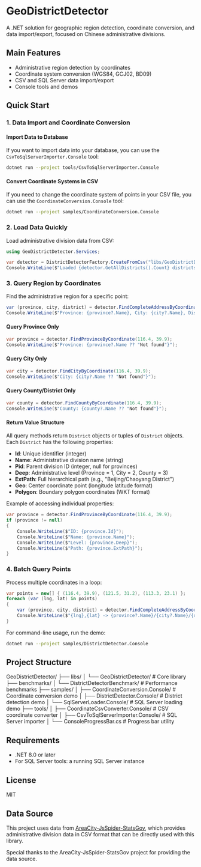 # GeoDistrictDetector

A .NET solution for geographic region detection, coordinate conversion, and data import/export, focused on Chinese administrative divisions.

## Main Features

- Administrative region detection by coordinates
- Coordinate system conversion (WGS84, GCJ02, BD09)
- CSV and SQL Server data import/export
- Console tools and demos

## Quick Start

### 1. Data Import and Coordinate Conversion

#### Import Data to Database
If you want to import data into your database, you can use the `CsvToSqlServerImporter.Console` tool:

```bash
dotnet run --project tools/CsvToSqlServerImporter.Console
```

#### Convert Coordinate Systems in CSV
If you need to change the coordinate system of points in your CSV file, you can use the `CoordinateConversion.Console` tool:

```bash
dotnet run --project samples/CoordinateConversion.Console
```

### 2. Load Data Quickly
Load administrative division data from CSV:

```csharp
using GeoDistrictDetector.Services;

var detector = DistrictDetectorFactory.CreateFromCsv("libs/GeoDistrictDetector/sample-cities.csv");
Console.WriteLine($"Loaded {detector.GetAllDistricts().Count} districts");
```

### 3. Query Region by Coordinates
Find the administrative region for a specific point:

```csharp
var (province, city, district) = detector.FindCompleteAddressByCoordinate(116.4, 39.9);
Console.WriteLine($"Province: {province?.Name}, City: {city?.Name}, District: {district?.Name}");
```

#### Query Province Only
```csharp
var province = detector.FindProvinceByCoordinate(116.4, 39.9);
Console.WriteLine($"Province: {province?.Name ?? "Not found"}");
```

#### Query City Only
```csharp
var city = detector.FindCityByCoordinate(116.4, 39.9);
Console.WriteLine($"City: {city?.Name ?? "Not found"}");
```

#### Query County/District Only
```csharp
var county = detector.FindCountyByCoordinate(116.4, 39.9);
Console.WriteLine($"County: {county?.Name ?? "Not found"}");
```

#### Return Value Structure
All query methods return `District` objects or tuples of `District` objects. Each `District` has the following properties:

- **Id**: Unique identifier (integer)
- **Name**: Administrative division name (string)
- **Pid**: Parent division ID (integer, null for provinces)
- **Deep**: Administrative level (Province = 1, City = 2, County = 3)
- **ExtPath**: Full hierarchical path (e.g., "Beijing/Chaoyang District")
- **Geo**: Center coordinate point (longitude latitude format)
- **Polygon**: Boundary polygon coordinates (WKT format)

Example of accessing individual properties:
```csharp
var province = detector.FindProvinceByCoordinate(116.4, 39.9);
if (province != null)
{
    Console.WriteLine($"ID: {province.Id}");
    Console.WriteLine($"Name: {province.Name}");
    Console.WriteLine($"Level: {province.Deep}");
    Console.WriteLine($"Path: {province.ExtPath}");
}
```

### 4. Batch Query Points
Process multiple coordinates in a loop:

```csharp
var points = new[] { (116.4, 39.9), (121.5, 31.2), (113.3, 23.1) };
foreach (var (lng, lat) in points)
{
    var (province, city, district) = detector.FindCompleteAddressByCoordinate(lng, lat);
    Console.WriteLine($"{lng},{lat} -> {province?.Name}/{city?.Name}/{district?.Name}");
}
```

For command-line usage, run the demo:

```bash
dotnet run --project samples/DistrictDetector.Console
```


## Project Structure
GeoDistrictDetector/
├── libs/
│   └── GeoDistrictDetector/          # Core library
├── benchmarks/
│   └── DistrictDetectorBenchmark/    # Performance benchmarks
├── samples/
│   ├── CoordinateConversion.Console/ # Coordinate conversion demo
│   ├── DistrictDetector.Console/     # District detection demo
│   └── SqlServerLoader.Console/      # SQL Server loading demo
├── tools/
│   ├── CoordinateCsvConverter.Console/ # CSV coordinate converter
│   ├── CsvToSqlServerImporter.Console/ # SQL Server importer
│   └── ConsoleProgressBar.cs         # Progress bar utility

## Requirements

- .NET 8.0 or later
- For SQL Server tools: a running SQL Server instance

## License

MIT

## Data Source

This project uses data from [AreaCity-JsSpider-StatsGov](https://github.com/xiangyuecn/AreaCity-JsSpider-StatsGov?tab=readme-ov-file#%E5%AD%97%E6%AE%B5ok_geocsv---%E5%9D%90%E6%A0%87%E8%BE%B2%E7%95%8C%E8%A1%A8), which provides administrative division data in CSV format that can be directly used with this library.

Special thanks to the AreaCity-JsSpider-StatsGov project for providing the data source.